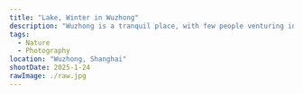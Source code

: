 ```yaml
---
title: "Lake, Winter in Wuzhong"
description: "Wuzhong is a tranquil place, with few people venturing in the depth of winter. Snow and ice have never reigned Jiang Nan. Soft winds, empty lakes, and grass crisp as the air make up the poem of this place."
tags:
  - Nature
  - Photography
location: "Wuzhong, Shanghai"
shootDate: 2025-1-24
rawImage: ./raw.jpg
---
```

